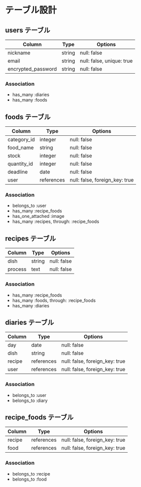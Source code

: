 # テーブル設計

## users テーブル
| Column             | Type   | Options     |
| ------------------ | ------ | ----------- |
| nickname           | string | null: false |
| email              | string | null: false, unique: true |
| encrypted_password | string | null: false |

### Association
- has_many :diaries
- has_many :foods


## foods テーブル
| Column             | Type    | Options     |
| ------------------ | --------| ----------- |
| category_id        | integer | null: false |
| food_name          | string  | null: false |
| stock              | integer | null: false |
| quantity_id        | integer | null: false |
| deadline           | date    | null: false |
| user               | references | null: false, foreign_key: true |

### Association
- belongs_to :user
- has_many :recipe_foods
- has_one_attached :image
- has_many :recipes, through: :recipe_foods

## recipes テーブル
| Column             | Type    | Options     |
| ------------------ | --------| ----------- |
| dish               | string  | null: false |
| process            | text    | null: false |
### Association
- has_many :recipe_foods
- has_many :foods, through: :recipe_foods
- has_many :diaries

## diaries テーブル
| Column             | Type    | Options     |
| ------------------ | --------| ----------- |
| day                | date    | null: false |
| dish               | string  | null: false |
| recipe             | references  | null: false, foreign_key: true|
| user               | references  | null: false, foreign_key: true|
### Association
- belongs_to :user
- belongs_to :diary

## recipe_foods テーブル
| Column             | Type       | Options     |
| ------------------ | ---------- | ----------- |
| recipe             | references | null: false, foreign_key: true |
| food               | references | null: false, foreign_key: true |
### Association
- belongs_to :recipe
- belongs_to :food